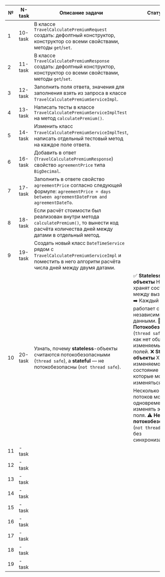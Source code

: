 | №  | N-task   | Описание задачи                                                                                                                                                              | Статус     |
|----|----------|------------------------------------------------------------------------------------------------------------------------------------------------------------------------------|------------|
| 1  | 10-task  | В классе `TravelCalculatePremiumRequest` создать: дефолтный конструктор, конструктор со всеми свойствами, методы `get`/`set`.                                              |            |
| 2  | 11-task  | В классе `TravelCalculatePremiumResponse` создать: дефолтный конструктор, конструктор со всеми свойствами, методы `get`/`set`.                                             |            |
| 3  | 12-task  | Заполнить поля ответа, значения для заполнения взять из запроса в классе `TravelCalculatePremiumServiceImpl`.                                                              |            |
| 4  | 13-task  | Написать тесты в классе `TravelCalculatePremiumServiceImplTest` на метод `calculatePremium()`.                                                                             |            |
| 5  | 14-task  | Изменить класс `TravelCalculatePremiumServiceImplTest`, написать отдельный тестовый метод на каждое поле ответа.                                                           |            |
| 6  | 16-task  | Добавить в ответ (`TravelCalculatePremiumResponse`) свойство `agreementPrice` типа `BigDecimal`.                                                                           |            |
| 7  | 17-task  | Заполнить в ответе свойство `agreementPrice` согласно следующей формуле: `agreementPrice = days between agreementDateFrom and agreementDateTo`.                          |            |
| 8  | 18-task  | Если расчёт стоимости был реализован внутри метода `calculatePremium()`, то вынести код расчёта количества дней между датами в отдельный метод.                           |            |
| 9  | 19-task  | Создать новый класс `DateTimeService` рядом с `TravelCalculatePremiumServiceImpl` и поместить в него алгоритм расчёта числа дней между двумя датами.                     |            |
| 10 | 20-task  | Узнать, почему **stateless**-объекты считаются потокобезопасными (`thread safe`), а **stateful** — не потокобезопасны (`not thread safe`).                                | ✅ **Stateless-объекты** Не хранят состояние между вызовами. ➡️ Каждый поток работает с независимыми данными. 🧵 **Потокобезопасны** (`thread safe`), так как нет общих изменяемых полей. ❌ **Stateful-объекты** Хранят изменяемое состояние (поля, которые могут изменяться). ➡️ Несколько потоков могут одновременно изменять эти поля. ⚠️ **Не потокобезопасны** (`not thread safe`) без синхронизации.       |
| 11 | -task    |                                                                                                                                                                              |            |
| 12 | -task    |                                                                                                                                                                              |            |
| 13 | -task    |                                                                                                                                                                              |            |
| 14 | -task    |                                                                                                                                                                              |            |
| 15 | -task    |                                                                                                                                                                              |            |
| 16 | -task    |                                                                                                                                                                              |            |
| 17 | -task    |                                                                                                                                                                              |            |
| 18 | -task    |                                                                                                                                                                              |            |
| 19 | -task    |                                                                                                                                                                              |            |
